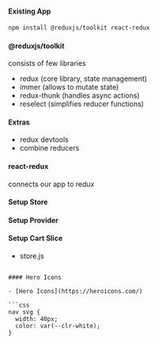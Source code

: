 #### Existing App

```sh
npm install @reduxjs/toolkit react-redux
```

#### @reduxjs/toolkit

consists of few libraries

- redux (core library, state management)
- immer (allows to mutate state)
- redux-thunk (handles async actions)
- reselect (simplifies reducer functions)

#### Extras

- redux devtools
- combine reducers

#### react-redux

connects our app to redux

#### Setup Store

#### Setup Provider

#### Setup Cart Slice

- store.js

````

#### Hero Icons

- [Hero Icons](https://heroicons.com/)

```css
nav svg {
  width: 40px;
  color: var(--clr-white);
}
````

